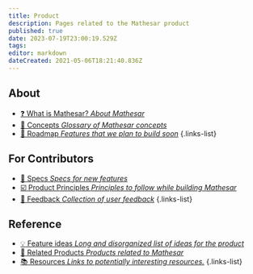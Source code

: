 ```yaml
---
title: Product
description: Pages related to the Mathesar product
published: true
date: 2023-07-19T23:00:19.529Z
tags: 
editor: markdown
dateCreated: 2021-05-06T18:21:40.836Z
---
```


## About
- [:question: What is Mathesar? *About Mathesar*](/product/about)
- [:blue_book: Concepts *Glossary of Mathesar concepts*](/product/concepts)
- [:construction: Roadmap *Features that we plan to build soon*](/product/roadmap)
{.links-list}

## For Contributors 
- [:crystal_ball: Specs *Specs for new features*](/product/specs)
- [:ballot_box_with_check: Product Principles *Principles to follow while building Mathesar*](/product/principles)
- [:loudspeaker: Feedback *Collection of user feedback*](/product/feedback)
{.links-list}

## Reference
- [:bulb: Feature ideas *Long and disorganized list of ideas for the product*](/product/feature-ideas)
- [:link: Related Products *Products related to Mathesar*](/product/related)
- [:books: Resources *Links to potentially interesting resources.*](/product/resources)
{.links-list}
